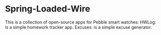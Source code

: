 Spring-Loaded-Wire
==================

This is a collection of open-source apps for Pebble smart watches:
HWLog: is a simple homework tracker app.
Excuses: is a simple excuse generator.
